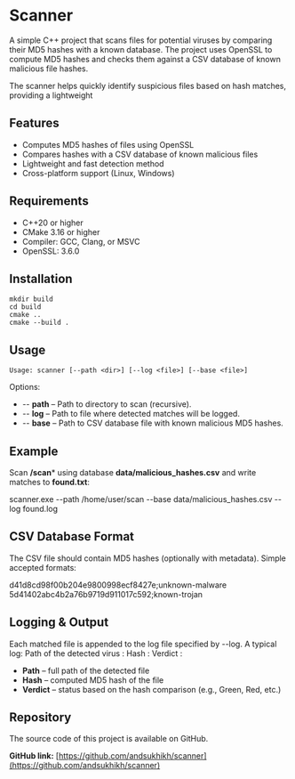 # Scanner

A simple C++ project that scans files for potential viruses by comparing their MD5 hashes with a known database. The project uses OpenSSL to compute MD5 hashes and checks them against a CSV database of known malicious file hashes.  

The scanner helps quickly identify suspicious files based on hash matches, providing a lightweight

## Features

- Computes MD5 hashes of files using OpenSSL  
- Compares hashes with a CSV database of known malicious files  
- Lightweight and fast detection method  
- Cross-platform support (Linux, Windows) 

## Requirements

- C++20 or higher  
- CMake 3.16 or higher  
- Compiler: GCC, Clang, or MSVC  
- OpenSSL: 3.6.0 

## Installation
	mkdir build
	cd build
	cmake ..
	cmake --build .
## Usage
	Usage: scanner [--path <dir>] [--log <file>] [--base <file>]

Options:
  - -- **path** –   Path to directory to scan (recursive).
  - -- **log** –   Path to file where detected matches will be logged.
  - -- **base** –   Path to CSV database file with known malicious MD5 hashes.

## Example
Scan **/scan*** using database **data/malicious_hashes.csv** and write matches to **found.txt**:


scanner.exe --path /home/user/scan --base data/malicious_hashes.csv --log found.log
## CSV Database Format

The CSV file should contain MD5 hashes (optionally with metadata). Simple accepted formats:

d41d8cd98f00b204e9800998ecf8427e;unknown-malware
5d41402abc4b2a76b9719d911017c592;known-trojan

## Logging & Output

Each matched file is appended to the log file specified by --log.
A typical log:
Path of the detected virus : <path>
Hash                       : <hash>
Verdict                    : <verdict>

- **Path** – full path of the detected file  
- **Hash** – computed MD5 hash of the file  
- **Verdict** – status based on the hash comparison (e.g., Green, Red, etc.)

## Repository

The source code of this project is available on GitHub. 

**GitHub link:** [https://github.com/andsukhikh/scanner](https://github.com/andsukhikh/scanner)